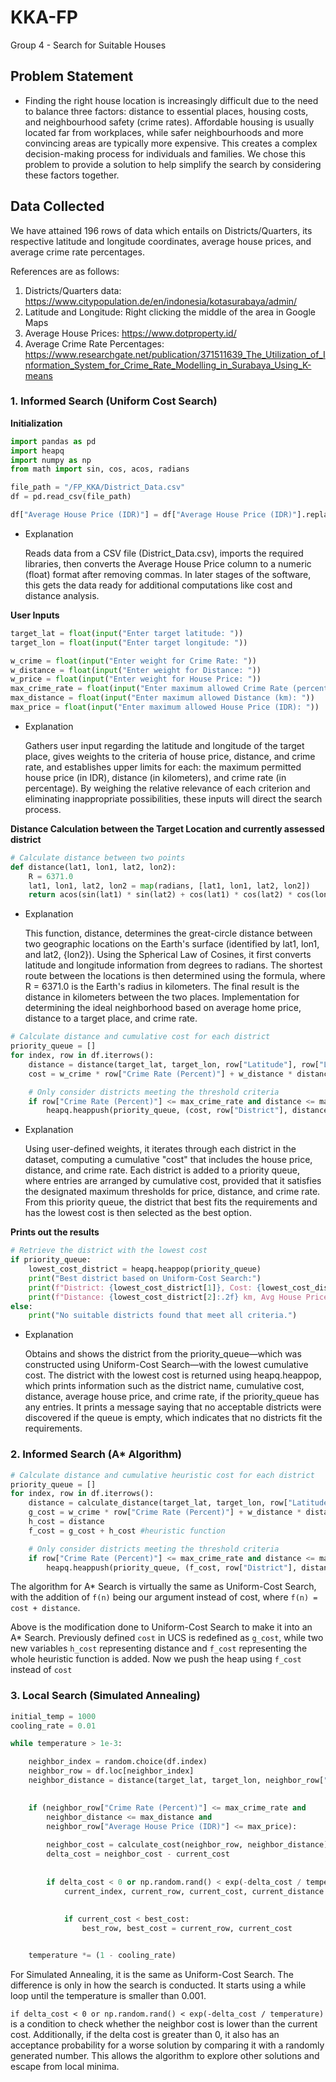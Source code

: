 # KKA-FP
Group 4 - Search for Suitable Houses

## Problem Statement
- Finding the right house location is increasingly difficult due to the need to balance three factors: distance to essential places, housing costs, and neighbourhood safety (crime rates). Affordable housing is usually located far from workplaces, while safer neighbourhoods and more convincing areas are typically more expensive. This creates a complex decision-making process for individuals and families. We chose this problem to provide a solution to help simplify the search by considering these factors together.

## Data Collected
We have attained 196 rows of data which entails on Districts/Quarters, its respective latitude and longitude coordinates, average house prices, and average crime rate percentages.

References are as follows: 
1. Districts/Quarters data: https://www.citypopulation.de/en/indonesia/kotasurabaya/admin/
2. Latitude and Longitude: Right clicking the middle of the area in Google Maps
3. Average House Prices: https://www.dotproperty.id/
4. Average Crime Rate Percentages: https://www.researchgate.net/publication/371511639_The_Utilization_of_Information_System_for_Crime_Rate_Modelling_in_Surabaya_Using_K-means

### 1. Informed Search (Uniform Cost Search)

 **Initialization**
```py
import pandas as pd
import heapq
import numpy as np
from math import sin, cos, acos, radians

file_path = "/FP_KKA/District_Data.csv"  
df = pd.read_csv(file_path)

df["Average House Price (IDR)"] = df["Average House Price (IDR)"].replace(',', '', regex=True).astype(float)
```
- Explanation
  
  Reads data from a CSV file (District_Data.csv), imports the required libraries, then converts the Average House Price column to a numeric (float) format after removing commas. In later stages of the software, this gets the data ready for additional computations like cost and distance analysis.

 **User Inputs**
```py
target_lat = float(input("Enter target latitude: "))
target_lon = float(input("Enter target longitude: "))

w_crime = float(input("Enter weight for Crime Rate: "))
w_distance = float(input("Enter weight for Distance: "))
w_price = float(input("Enter weight for House Price: "))
max_crime_rate = float(input("Enter maximum allowed Crime Rate (percentage): "))
max_distance = float(input("Enter maximum allowed Distance (km): "))
max_price = float(input("Enter maximum allowed House Price (IDR): "))
```
- Explanation
  
  Gathers user input regarding the latitude and longitude of the target place, gives weights to the criteria of house price, distance, and crime rate, and establishes upper limits for each: the maximum permitted house price (in IDR), distance (in kilometers), and crime rate (in percentage). By weighing the relative relevance of each criterion and eliminating inappropriate possibilities, these inputs will direct the search process.

 **Distance Calculation between the Target Location and currently assessed district**
```py
# Calculate distance between two points
def distance(lat1, lon1, lat2, lon2):
    R = 6371.0 
    lat1, lon1, lat2, lon2 = map(radians, [lat1, lon1, lat2, lon2])  
    return acos(sin(lat1) * sin(lat2) + cos(lat1) * cos(lat2) * cos(lon2 - lon1)) * R
```
- Explanation
  
  This function, distance, determines the great-circle distance between two geographic locations on the Earth's surface (identified by lat1, lon1, and lat2, {lon2}). Using the Spherical Law of Cosines, it first converts latitude and longitude information from degrees to radians. The shortest route between the locations is then determined using the formula, where R = 6371.0 is the Earth's radius in kilometers. The final result is the distance in kilometers between the two places. Implementation for determining the ideal neighborhood based on average home price, distance to a target place, and crime rate.
 
```py
# Calculate distance and cumulative cost for each district
priority_queue = []
for index, row in df.iterrows():
    distance = distance(target_lat, target_lon, row["Latitude"], row["Longitude"])
    cost = w_crime * row["Crime Rate (Percent)"] + w_distance * distance + w_price * row["Average House Price (IDR)"]

    # Only consider districts meeting the threshold criteria
    if row["Crime Rate (Percent)"] <= max_crime_rate and distance <= max_distance and row["Average House Price (IDR)"] <= max_price:
        heapq.heappush(priority_queue, (cost, row["District"], distance, row["Average House Price (IDR)"], row["Crime Rate (Percent)"]))
```
- Explanation
  
  Using user-defined weights, it iterates through each district in the dataset, computing a cumulative "cost" that includes the house price, distance, and crime rate. Each district is added to a priority queue, where entries are arranged by cumulative cost, provided that it satisfies the designated maximum thresholds for price, distance, and crime rate. From this priority queue, the district that best fits the requirements and has the lowest cost is then selected as the best option.

 **Prints out the results**
```py
# Retrieve the district with the lowest cost
if priority_queue:
    lowest_cost_district = heapq.heappop(priority_queue)
    print("Best district based on Uniform-Cost Search:")
    print(f"District: {lowest_cost_district[1]}, Cost: {lowest_cost_district[0]:,.0f}")
    print(f"Distance: {lowest_cost_district[2]:.2f} km, Avg House Price: {lowest_cost_district[3]:,.0f} IDR, Crime Rate: {lowest_cost_district[4]}%")
else:
    print("No suitable districts found that meet all criteria.")
```
- Explanation

  Obtains and shows the district from the priority_queue—which was constructed using Uniform-Cost Search—with the lowest cumulative cost. The district with the lowest cost is returned using heapq.heappop, which prints information such as the district name, cumulative cost, distance, average house price, and crime rate, if the priority_queue has any entries. It prints a message saying that no acceptable districts were discovered if the queue is empty, which indicates that no districts fit the requirements.

### 2. Informed Search (A* Algorithm)
```py
# Calculate distance and cumulative heuristic cost for each district
priority_queue = []
for index, row in df.iterrows():
    distance = calculate_distance(target_lat, target_lon, row["Latitude"], row["Longitude"])
    g_cost = w_crime * row["Crime Rate (Percent)"] + w_distance * distance + w_price * row["Average House Price (IDR)"]
    h_cost = distance
    f_cost = g_cost + h_cost #heuristic function

    # Only consider districts meeting the threshold criteria
    if row["Crime Rate (Percent)"] <= max_crime_rate and distance <= max_distance and row["Average House Price (IDR)"] <= max_price:
        heapq.heappush(priority_queue, (f_cost, row["District"], distance, row["Average House Price (IDR)"], row["Crime Rate (Percent)"]))
```
The algorithm for A* Search is virtually the same as Uniform-Cost Search, with the addition of `f(n)` being our argument instead of cost, where `f(n) = cost + distance`.

Above is the modification done to Uniform-Cost Search to make it into an A* Search. Previously defined `cost` in UCS is redefined as `g_cost`, while two new variables `h_cost` representing distance and `f_cost` representing the whole heuristic function is added.
Now we push the heap using `f_cost` instead of `cost`

### 3. Local Search (Simulated Annealing)

```py
initial_temp = 1000
cooling_rate = 0.01

while temperature > 1e-3:

    neighbor_index = random.choice(df.index)
    neighbor_row = df.loc[neighbor_index]
    neighbor_distance = distance(target_lat, target_lon, neighbor_row["Latitude"], neighbor_row["Longitude"])

    
    if (neighbor_row["Crime Rate (Percent)"] <= max_crime_rate and
        neighbor_distance <= max_distance and
        neighbor_row["Average House Price (IDR)"] <= max_price):
        
        neighbor_cost = calculate_cost(neighbor_row, neighbor_distance)
        delta_cost = neighbor_cost - current_cost
        
        
        if delta_cost < 0 or np.random.rand() < exp(-delta_cost / temperature):
            current_index, current_row, current_cost, current_distance = neighbor_index, neighbor_row, neighbor_cost, neighbor_distance
            
        
            if current_cost < best_cost:
                best_row, best_cost = current_row, current_cost


    temperature *= (1 - cooling_rate)
```
For Simulated Annealing, it is the same as Uniform-Cost Search. The difference is only in how the search is conducted. It starts using a while loop until the temperature is smaller than 0.001.

`if delta_cost < 0 or np.random.rand() < exp(-delta_cost / temperature)` is a condition to check whether the neighbor cost is lower than the current cost. Additionally, if the delta cost is greater than 0, it also has an acceptance probability for a worse solution by comparing it with a randomly generated number. This allows the algorithm to explore other solutions and escape from local minima.
